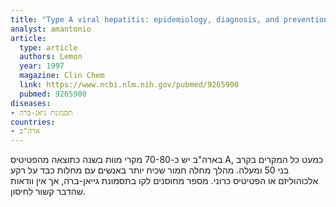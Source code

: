 ```yaml
---
title: "Type A viral hepatitis: epidemiology, diagnosis, and prevention"
analyst: amantonio
article:
  type: article
  authors: Lemon
  year: 1997
  magazine: Clin Chem
  link: https://www.ncbi.nlm.nih.gov/pubmed/9265900
  pubmed: 9265900
diseases:
- תסמונת גיאן-ברה
countries:
- ארה"ב
---
```


בארה"ב יש כ-70-80 מקרי מוות בשנה כתוצאה מהפטיטיס A, כמעט כל המקרים בקרב בני 50 ומעלה. מהלך מחלה חמור שכיח יותר באנשים עם מחלות כבד על רקע אלכוהוליזם או הפטיטיס כרוני.
מספר מחוסנים לקו בתסמונת גייאן-ברה, אך אין וודאות שהדבר קשור לחיסון.
